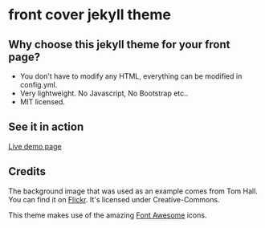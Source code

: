 # front cover jekyll theme

## Why choose this jekyll theme for your front page?
* You don't have to modify any HTML, everything can be modified in config.yml.
* Very lightweight. No Javascript, No Bootstrap etc..
* MIT licensed.


## See it in action
<a href="https://dashingcode.github.io/front-cover/">Live demo page</a>

## Credits
The background image that was used as an example comes from Tom Hall.
You can find it on <a href="https://flic.kr/p/pqEPBb">Flickr</a>.
It's licensed under Creative-Commons.

This theme makes use of the amazing <a href="http://fontawesome.io/">Font Awesome</a> icons.

